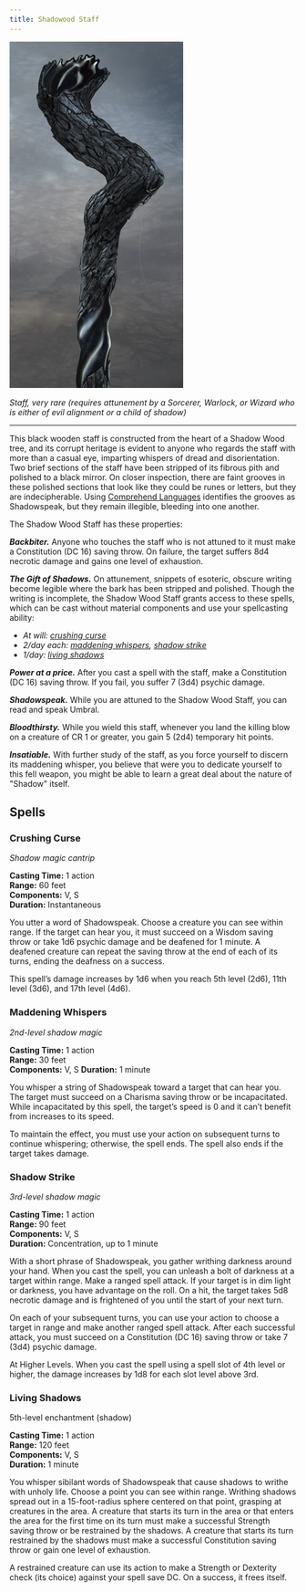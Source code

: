 ```yaml
---
title: Shadowood Staff
---
```


![](../static/umbral-staff.png)

*Staff, very rare (requires attunement by a Sorcerer, Warlock, or Wizard who is either of evil alignment or a child of shadow)*

---

This black wooden staff is constructed from the heart of a Shadow Wood tree, and its corrupt heritage is evident to anyone who regards the staff with more than a casual eye, imparting whispers of dread and disorientation. Two brief sections of the staff have been stripped of its fibrous pith and polished to a black mirror. On closer inspection, there are faint grooves in these polished sections that look like they could be runes or letters, but they are indecipherable. Using [Comprehend Languages](https://www.dndbeyond.com/spells/comprehend-languages) identifies the grooves as Shadowspeak, but they remain illegible, bleeding into one another. 

The Shadow Wood Staff has these properties:

***Backbiter.*** Anyone who touches the staff who is not attuned to it must make a Constitution (DC 16) saving throw. On failure, the target suffers 8d4 necrotic damage and gains one level of exhaustion.

***The Gift of Shadows.*** On attunement, snippets of esoteric, obscure writing become legible where the bark has been stripped and polished. Though the writing is incomplete, the Shadow Wood Staff grants access to these spells, which can be cast without material components and use your spellcasting ability:

* *At will: [crushing curse](/05-items/umbral-staff#crushingcurse)*
* *2/day each: [maddening whispers](/05-items/umbral-staff#maddeningwhispers), [shadow strike]((/05-items/umbral-staff#shadowstrike))*
* *1/day: [living shadows]((/05-items/umbral-staff#livingshadows))*

***Power at a price.***  After you cast a spell with the staff, make a Constitution (DC 16) saving throw. If you fail, you suffer 7 (3d4) psychic damage.

***Shadowspeak.*** While you are attuned to the Shadow Wood Staff, you can read and speak Umbral.

***Bloodthirsty.*** While you wield this staff, whenever you land the killing blow on a creature of CR 1 or greater, you gain 5 (2d4) temporary hit points.

***Insatiable.*** With further study of the staff, as you force yourself to discern its maddening whisper, you believe that were you to dedicate yourself to this fell weapon, you might be able to learn a great deal about the nature of "Shadow" itself.

## Spells

### Crushing Curse

*Shadow magic cantrip*

**Casting Time:** 1 action  
**Range:** 60 feet  
**Components:** V, S  
**Duration:** Instantaneous

You utter a word of Shadowspeak. Choose a creature you can see within range. If the target can hear you, it must succeed on a Wisdom saving throw or take 1d6 psychic damage and be deafened for 1 minute. A deafened creature can repeat the saving throw at the end of each of its turns, ending the deafness on a success.

This spell’s damage increases by 1d6 when you reach 5th level (2d6), 11th level (3d6), and 17th level (4d6).

### Maddening Whispers

_2nd-level shadow magic_

**Casting Time:** 1 action  
**Range:** 30 feet  
**Components:** V, S
**Duration:** 1 minute

You whisper a string of Shadowspeak toward a target that can hear you. The target must succeed on a Charisma saving throw or be incapacitated. While incapacitated by this spell, the target’s speed is 0 and it can’t benefit from increases to its speed. 

To maintain the effect, you must use your action on subsequent turns to continue whispering; otherwise, the spell ends. The spell also ends if the target takes damage.

### Shadow Strike

_3rd-level shadow magic_

**Casting Time:** 1 action  
**Range:** 90 feet  
**Components:** V, S  
**Duration:** Concentration, up to 1 minute

With a short phrase of Shadowspeak, you gather writhing darkness around your hand. When you cast the spell, you can unleash a bolt of darkness at a target within range. Make a ranged spell attack. If your target is in dim light or darkness, you have advantage on the roll. On a hit, the target takes 5d8 necrotic damage and is frightened of you until the start of your next turn.

On each of your subsequent turns, you can use your action to choose a target in range and make another ranged spell attack. After each successful attack, you must succeed on a Constitution (DC 16) saving throw or take 7 (3d4) psychic damage.

At Higher Levels. When you cast the spell using a spell slot of 4th level or higher, the damage increases by 1d8 for each slot level above 3rd.

### Living Shadows

5th-level enchantment (shadow)

**Casting Time:** 1 action  
**Range:** 120 feet  
**Components:** V, S  
**Duration:** 1 minute

You whisper sibilant words of Shadowspeak that cause shadows to writhe with unholy life. Choose a point you can see within range. Writhing shadows spread out in a 15-foot-radius sphere centered on that point, grasping at creatures in the area. A creature that starts its turn in the area or that enters the area for the first time on its turn must make a successful Strength saving throw or be restrained by the shadows. A creature that starts its turn restrained by the shadows must make a successful Constitution saving throw or gain one level of exhaustion.

A restrained creature can use its action to make a Strength or Dexterity check (its choice) against your spell save DC. On a success, it frees itself.